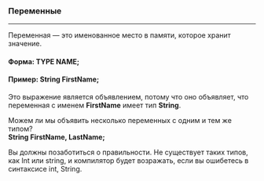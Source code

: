 ### Переменные
***
Переменная — это именованное место в памяти, которое хранит значение.

#### Форма: TYPE NAME;

#### Пример: String FirstName;  
Это выражение является объявлением, потому что оно объявляет, что переменная с именем **FirstName** имеет тип **String**.

Можем ли мы объявить несколько переменных с одним и тем же типом?  
**String FirstName, LastName;**

Вы должны позаботиться о правильности. Не существует таких типов, как Int или string, и компилятор будет возражать, если вы ошибетесь в синтаксисе int, String.